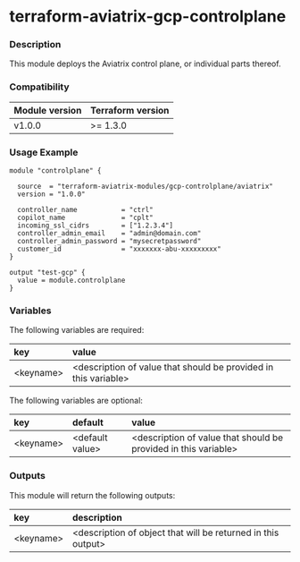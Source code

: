 # terraform-aviatrix-gcp-controlplane

### Description
This module deploys the Aviatrix control plane, or individual parts thereof.


### Compatibility
Module version | Terraform version
:--- | :---
v1.0.0 | >= 1.3.0 |

### Usage Example
```hcl
module "controlplane" {

  source  = "terraform-aviatrix-modules/gcp-controlplane/aviatrix"
  version = "1.0.0"

  controller_name           = "ctrl"
  copilot_name              = "cplt"
  incoming_ssl_cidrs        = ["1.2.3.4"]
  controller_admin_email    = "admin@domain.com"
  controller_admin_password = "mysecretpassword"
  customer_id               = "xxxxxxx-abu-xxxxxxxxx"
}

output "test-gcp" {
  value = module.controlplane
}
```

### Variables
The following variables are required:

key | value
:--- | :---
\<keyname> | \<description of value that should be provided in this variable>

The following variables are optional:

key | default | value 
:---|:---|:---
\<keyname> | \<default value> | \<description of value that should be provided in this variable>

### Outputs
This module will return the following outputs:

key | description
:---|:---
\<keyname> | \<description of object that will be returned in this output>
